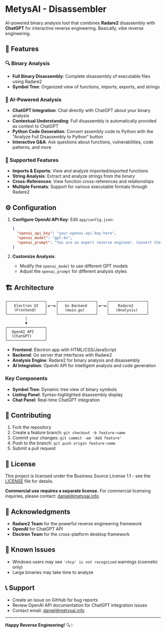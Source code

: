 # MetysAI - Disassembler

AI-powered binary analysis tool that combines **Radare2** disassembly with **ChatGPT**  for interactive reverse engineering. Basically, vibe reverse engineering. 

## 🚀 Features

### 🔍 Binary Analysis
- **Full Binary Disassembly**: Complete disassembly of executable files using Radare2
- **Symbol Tree**: Organized view of functions, imports, exports, and strings

### 🤖 AI-Powered Analysis
- **ChatGPT Integration**: Chat directly with ChatGPT about your binary analysis
- **Contextual Understanding**: Full disassembly is automatically provided as context to ChatGPT
- **Python Code Generation**: Convert assembly code to Python with the "Analyze Full Disassembly to Python" button
- **Interactive Q&A**: Ask questions about functions, vulnerabilities, code patterns, and more

### 📁 Supported Features
- **Imports & Exports**: View and analyze imported/exported functions
- **String Analysis**: Extract and analyze strings from the binary
- **Cross-References**: View function cross-references and relationships
- **Multiple Formats**: Support for various executable formats through Radare2

## ⚙️ Configuration

1. **Configure OpenAI API Key**:
   Edit `app/config.json`:
   ```json
   {
     "openai_api_key": "your-openai-api-key-here",
     "openai_model": "gpt-4o",
     "openai_prompt": "You are an expert reverse engineer. Convert the following assembly code into equivalent Python code. Only output the Python code, no explanations."
   }
   ```

2. **Customize Analysis**:
   - Modify the `openai_model` to use different GPT models
   - Adjust the `openai_prompt` for different analysis styles


## 🏗️ Architecture

```
┌─────────────────┐    ┌─────────────────┐    ┌─────────────────┐
│   Electron UI   │◄──►│   Go Backend    │◄──►│    Radare2      │
│   (Frontend)    │    │   (main.go)     │    │   (Analysis)    │
└─────────────────┘    └─────────────────┘    └─────────────────┘
         │                                              
         ▼                                              
┌─────────────────┐                                     
│  OpenAI API     │                                     
│  (ChatGPT)      │                                     
└─────────────────┘                                     
```

- **Frontend**: Electron app with HTML/CSS/JavaScript
- **Backend**: Go server that interfaces with Radare2
- **Analysis Engine**: Radare2 for binary analysis and disassembly
- **AI Integration**: OpenAI API for intelligent analysis and code generation

### Key Components
- **Symbol Tree**: Dynamic tree view of binary symbols
- **Listing Panel**: Syntax-highlighted disassembly display
- **Chat Panel**: Real-time ChatGPT integration

## 🤝 Contributing
1. Fork the repository
2. Create a feature branch: `git checkout -b feature-name`
3. Commit your changes: `git commit -am 'Add feature'`
4. Push to the branch: `git push origin feature-name`
5. Submit a pull request

## 📝 License

This project is licensed under the Business Source License 1.1 - see the [LICENSE](LICENSE) file for details.

**Commercial use requires a separate license.** For commercial licensing inquiries, please contact: daniel@metysai.info

## 🙏 Acknowledgments

- **Radare2 Team** for the powerful reverse engineering framework
- **OpenAI** for ChatGPT API
- **Electron Team** for the cross-platform desktop framework

## 🐛 Known Issues

- Windows users may see `'chcp' is not recognized` warnings (cosmetic only)
- Large binaries may take time to analyze

## 📞 Support

- Create an issue on GitHub for bug reports
- Review OpenAI API documentation for ChatGPT integration issues
- Contact email: daniel@metysai.info

---

**Happy Reverse Engineering!** 🔍✨ 

